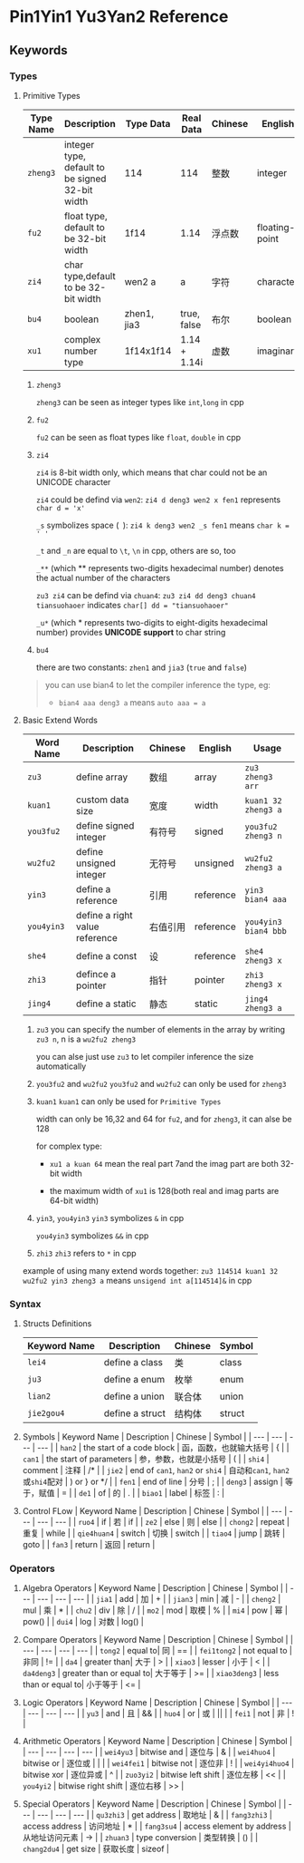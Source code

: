 # Pin1Yin1 Yu3Yan2 Reference

## Keywords

### Types

1. Primitive Types

    | Type Name | Description | Type Data | Real Data | Chinese | English | 
    | --- | --- | --- | --- | --- | --- |
    | `zheng3` | integer type, default to be signed 32-bit width | 114 | 114 | 整数 | integer |
    | `fu2` |  float type, default to be 32-bit width | 1f14 | 1.14 | 浮点数 | floating-point |
    | `zi4` | char type,default to be 32-bit width | wen2 a | a | 字符 | character |
    | `bu4` | boolean | zhen1, jia3 | true, false | 布尔 | boolean |
    | `xu1` | complex number type | 1f14x1f14 | 1.14 + 1.14i | 虚数 | imaginary |

    1. `zheng3`

        `zheng3` can be seen as integer types like `int`,`long` in cpp

    2. `fu2`

        `fu2` can be seen as float types like `float`, `double` in cpp

    3. `zi4`

        `zi4` is 8-bit width only, which means that char could not be an UNICODE character

        `zi4` could be defind via `wen2`:  `zi4 d deng3 wen2 x fen1` represents `char d = 'x'`

        `_s` symbolizes space (` `): `zi4 k deng3 wen2 _s fen1` means `char k = ' '`

        `_t` and `_n` are equal to `\t`, `\n` in cpp, others are so, too

        `_**` (which ** represents two-digits hexadecimal number) denotes the actual number of the characters

        `zu3 zi4` can be defind via `chuan4`: `zu3 zi4 dd deng3 chuan4 tiansuohaoer` indicates `char[] dd = "tiansuohaoer"`

        `_u*` (which * represents two-digits to eight-digits hexadecimal number) provides **UNICODE support** to char string
    
    4. `bu4`

        there are two constants: `zhen1` and `jia3` (`true` and `false`)

    > you can use bian4 to let the compiler inference the type, eg:
    > 
    > * `bian4 aaa deng3 a` means `auto aaa = a`

2. Basic Extend Words

    | Word Name | Description | Chinese | English | Usage |
    | --- | --- | --- | --- | --- |
    | `zu3` | define array |  数组 | array | `zu3 zheng3 arr` |
    | `kuan1` | custom data size | 宽度 | width | `kuan1 32 zheng3 a` |
    | `you3fu2` | define signed integer | 有符号 | signed | `you3fu2 zheng3 n` |
    | `wu2fu2` | define unsigned integer | 无符号 | unsigned |`wu2fu2 zheng3 a` |
    | `yin3` | define a reference  | 引用 | reference | `yin3 bian4 aaa` |
    | `you4yin3` | define a right value reference  | 右值引用 | reference | `you4yin3 bian4 bbb` |
    | `she4` | define a const | 设 | reference | `she4 zheng3 x` |
    | `zhi3` | defince a pointer | 指针 | pointer | `zhi3 zheng3 x` |
    | `jing4` | define a static | 静态 | static | `jing4 zheng3 a` |
    
    1. `zu3`
        you can specify the number of elements in the array by writing `zu3 n`, n is a `wu2fu2 zheng3`
         
        you can alse just use `zu3` to let compiler inference the size automatically
 
    2. `you3fu2` and `wu2fu2`
        `you3fu2` and `wu2fu2` can only be used for `zheng3`

    3. `kuan1`
        `kuan1` can only be used for `Primitive Types`
         
        width can only be 16,32 and 64 for `fu2`, and for `zheng3`, it can alse be 128
        
        for complex type:
        * `xu1 a kuan 64` mean the real part 7and the imag part   are both 32-bit width
         
        * the maximum width of `xu1` is 128(both real and imag parts are 64-bit width)
    
    4. `yin3`, `you4yin3`
        `yin3` symbolizes `&` in cpp

        `you4yin3` symbolizes `&&` in cpp

    5. `zhi3`
        `zhi3` refers to `*` in cpp

    example of using many extend words together: `zu3 114514 kuan1 32 wu2fu2 yin3 zheng3 a` means `unsigend int a[114514]&` in cpp
    
### Syntax

1. Structs Definitions

    | Keyword Name | Description | Chinese | Symbol |
    | --- | --- | --- | --- |
    | `lei4` | define a class| 类  | class |
    | `ju3` | define a enum | 枚举 | enum |
    | `lian2` | define a union | 联合体 | union |
    | `jie2gou4` | define a struct | 结构体 | struct |

2. Symbols
    | Keyword Name | Description | Chinese | Symbol |
    | --- | --- | --- | --- |
    | `han2` | the start of a code block | 函，函数，也就输大括号 | { |
    | `can1` | the start of parameters | 参，参数，也就是小括号 | ( |
    | `shi4` | comment | 注释 | /* |
    | `jie2` | end of `can1`, `han2` or `shi4` | 自动和`can1`, `han2`或`shi4`配对 |   ) or } or */ |
    | `fen1` | end of line | 分号 | ; |
    | `deng3` | assign | 等于，赋值 | = |
    | `de1` | of | 的 | . |
    | `biao1` | label | 标签 | : |

3. Control FLow
    | Keyword Name | Description | Chinese | Symbol |
    | --- | --- | --- | --- |
    | `ruo4` | if | 若 | if |
    | `ze2` | else | 则 | else |
    | `chong2` | repeat | 重复 | while |
    | `qie4huan4` | switch | 切换 | switch |
    | `tiao4` | jump | 跳转 | goto |
    | `fan3` | return | 返回 | return |

### Operators

1. Algebra Operators
    | Keyword Name | Description | Chinese | Symbol |
    | --- | --- | --- | --- |
    | `jia1` | add | 加 | + |
    | `jian3` | min | 减 | - |
    | `cheng2` | mul | 乘 | * |
    | `chu2` | div | 除 | / |
    | `mo2` | mod | 取模 | % |
    | `mi4` | pow | 幂 | pow() |
    | `dui4` | log | 对数 | log() |

2. Compare Operators
    | Keyword Name | Description | Chinese | Symbol |
    | --- | --- | --- | --- |
    | `tong2` | equal to| 同 | == |
    | `fei1tong2` | not equal to | 非同 | != |
    | `da4` | greater than| 大于 | > |
    | `xiao3` | lesser | 小于 | < |
    | `da4deng3` | greater than or equal to| 大于等于 | >= |
    | `xiao3deng3` | less than or equal to| 小于等于 | <= |

3. Logic Operators
    | Keyword Name | Description | Chinese | Symbol |
    | --- | --- | --- | --- |
    | `yu3` | and | 且 | && |
    | `huo4` | or | 或 | \|\| |
    | `fei1` | not | 非 | ! |

4. Arithmetic Operators
    | Keyword Name | Description | Chinese | Symbol |
    | --- | --- | --- | --- |
    | `wei4yu3` | bitwise and | 逐位与 | & |
    | `wei4huo4` | bitwise or | 逐位或 | \| |
    | `wei4fei1` | bitwise not | 逐位非 | ! |
    | `wei4yi4huo4` | bitwise xor | 逐位异或 | ^ |
    | `zuo3yi2` | bitwise left shift | 逐位左移 | << |
    | `you4yi2` | bitwise right shift | 逐位右移 | >> |

5. Special Operators
    | Keyword Name | Description | Chinese | Symbol |
    | --- | --- | --- | --- |
    | `qu3zhi3` | get address | 取地址 | & |
    | `fang3zhi3` | access address | 访问地址 | * |
    | `fang3su4` | access element by address | 从地址访问元素 | -> |
    | `zhuan3` | type conversion | 类型转换 | () |
    | `chang2du4` | get size | 获取长度 | sizeof |
